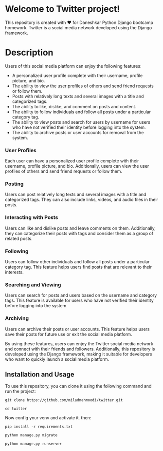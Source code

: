 # Welcome to Twitter project!
This repository is created with ❤️ for Daneshkar Python Django bootcamp homework. Twitter is a social media network developed using the Django framework.


# Description

Users of this social media platform can enjoy the following features:

-   A  personalized user profile  complete with their username,  profile picture, and bio.
-   The ability to view the  user profiles  of others and send  friend requests  or follow them.
-   Posts with relatively long texts and several images with a title and categorized tags.
-   The ability to like, dislike, and comment on posts and content.
-   The ability to follow individuals and follow all posts under a particular category tag.
-   The ability to view posts and search for users by username for users who have not verified their identity before logging into the system.
-   The ability to archive posts or user accounts for removal from the system.

### User Profiles
Each user can have a  personalized user profile  complete with their username, profile picture, and bio. Additionally, users can view the  user profiles  of others and send  friend requests  or follow them.

### Posting
Users can post relatively long texts and several images with a title and categorized tags. They can also include links, videos, and  audio files  in their posts.

### Interacting with Posts
Users can like and dislike posts and leave comments on them. Additionally, they can categorize their posts with tags and consider them as a group of related posts.

### Following

Users can follow other individuals and follow all posts under a particular category tag. This feature helps users find posts that are relevant to their interests.

### Searching and Viewing

Users can search for posts and users based on the username and category tags. This feature is available for users who have not verified their identity before logging into the system.

### Archiving

Users can archive their posts or  user  accounts. This feature helps users save their posts for future use or exit the social media platform.

By using these features, users can enjoy the  Twitter  social media network and connect with their friends and followers. Additionally, this repository is developed using the  Django  framework, making it suitable for developers who want to quickly launch a social media platform.


## Installation and Usage
To use this repository, you can clone it using the following command and run the project:
```
git clone https://github.com/miladmahmoodi/twitter.git
```
```
cd twitter
```
Now config your venv and activate it. then:
```
pip install -r requirements.txt
```
```
python manage.py migrate
```
```
python manage.py runserver
```
